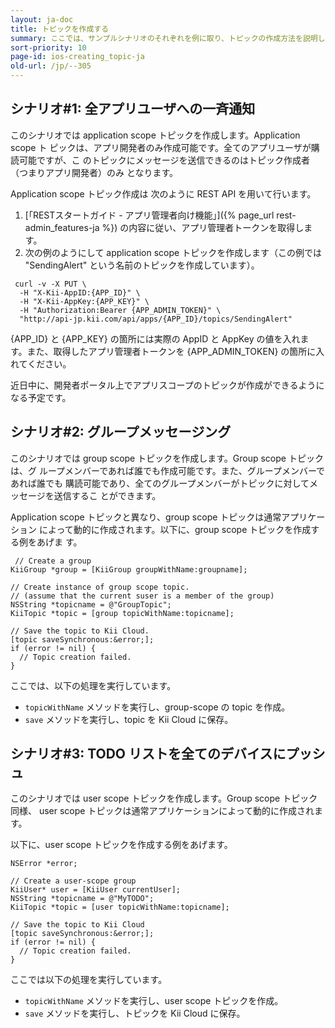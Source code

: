 ```yaml
---
layout: ja-doc
title: トピックを作成する
summary: ここでは、サンプルシナリオのそれぞれを例に取り、トピックの作成方法を説明してきます。
sort-priority: 10
page-id: ios-creating_topic-ja
old-url: /jp/--305
---
```

## シナリオ#1: 全アプリユーザへの一斉通知

このシナリオでは application scope トピックを作成します。Application scope ト
ピックは、アプリ開発者のみ作成可能です。全てのアプリユーザが購読可能ですが、こ
のトピックにメッセージを送信できるのはトピック作成者（つまりアプリ開発者）のみ
となります。

Application scope トピック作成は 次のように REST API を用いて行います。


1. [「RESTスタートガイド - アプリ管理者向け機能」]({% page_url rest-admin_features-ja %})
   の内容に従い、アプリ管理者トークンを取得します。
1. 次の例のようにして application scope トピックを作成します（この例では
   "SendingAlert" という名前のトピックを作成しています）。

```
 curl -v -X PUT \
  -H "X-Kii-AppID:{APP_ID}" \
  -H "X-Kii-AppKey:{APP_KEY}" \
  -H "Authorization:Bearer {APP_ADMIN_TOKEN}" \
  "http://api-jp.kii.com/api/apps/{APP_ID}/topics/SendingAlert"
```

{APP\_ID} と {APP\_KEY} の箇所には実際の AppID と AppKey の値を入れます。また、取得したアプリ管理者トークンを {APP\_ADMIN\_TOKEN} の箇所に入れてください。

<p class="note">近日中に、開発者ポータル上でアプリスコープのトピックが作成ができるようになる予定です。</p>


## シナリオ#2: グループメッセージング

このシナリオでは group scope トピックを作成します。Group scope トピックは、グ
ループメンバーであれば誰でも作成可能です。また、グループメンバーであれば誰でも
購読可能であり、全てのグループメンバーがトピックに対してメッセージを送信するこ
とができます。

Application scope トピックと異なり、group scope トピックは通常アプリケーション
によって動的に作成されます。以下に、group scope トピックを作成する例をあげま
す。

```objc
 // Create a group
KiiGroup *group = [KiiGroup groupWithName:groupname];

// Create instance of group scope topic.
// (assume that the current suser is a member of the group)
NSString *topicname = @"GroupTopic";
KiiTopic *topic = [group topicWithName:topicname];

// Save the topic to Kii Cloud.
[topic saveSynchronous:&error;];
if (error != nil) {
  // Topic creation failed.
}
```

ここでは、以下の処理を実行しています。

* `topicWithName` メソッドを実行し、group-scope の topic を作成。
* `save` メソッドを実行し、topic を Kii Cloud に保存。


## シナリオ#3: TODO リストを全てのデバイスにプッシュ

このシナリオでは user scope トピックを作成します。Group scope トピック同様、
user scope トピックは通常アプリケーションによって動的に作成されます。

以下に、user scope トピックを作成する例をあげます。

```objc
NSError *error;

// Create a user-scope group
KiiUser* user = [KiiUser currentUser];
NSString *topicname = @"MyTODO";
KiiTopic *topic = [user topicWithName:topicname];

// Save the topic to Kii Cloud
[topic saveSynchronous:&error;];
if (error != nil) {
  // Topic creation failed.
}
```

ここでは以下の処理を実行しています。

* `topicWithName` メソッドを実行し、user scope トピックを作成。
* `save` メソッドを実行し、トピックを Kii Cloud に保存。

